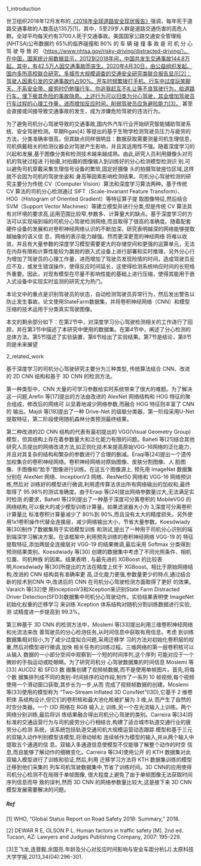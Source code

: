 1_introduction

世卫组织2018年12月发布的[《2018年全球道路安全现状报告》](https://www.who.int/publications/i/item/9789241565684)强调，每年死于道路交通事故的人数高达135万[1]。其中，5至29岁人群是道路交通伤害的高危人群。全球平均每天约有3700人死于交通事故。美国国家公路交通安全管理局(NHTSA)公布数据约 65%的临界碰撞和 80% 的 车 辆 碰 撞 事 故 是 司 机 分 心 驾 驶 导 致 的 （https://www.nhtsa.gov/risky-driving/distracted-driving/）。在中国，国家统计局数据显示，2012到2018年间，中国共发生交通事故144.8万起。其中，有42.5万人因交通事故而丧生。2020年4月30日，由公益组织发起、国内多所高校联合研究、多城市大规模调查的交通安全研究类联合报告显示[2]：驾驶人因素引发的交通事故约占90%。开车时频繁拨打手机、行车中过度玩笑聊天、不系安全带、疲劳时仍勉强行车、你追我赶互不礼让等不良驾驶行为，给道路行车，埋下极其危险的事故隐患。上述行为可以归类为分心驾驶，其会增加驾驶员行车过程的心理工作量，进而增加反应时间，削弱驾驶员应急避险能力[3]， 甚至会直接或间接导致交通事故的发生，成为涉嫌危险驾驶的违法行为。

为了避免司机分心驾驶导致的交通事故,国内外汽车行业开始研究智能辅助驾驶系统、安全驾驶检测。早期Rigas[4] 等提出的基于生物学检测驾驶员压力与疲劳的方法，分类准确率很高，但其缺点同样很明显：数据获取需要测量司机生理信息，司机佩戴相关的检测仪器会对驾驶产生影响，并且其适用性不强。随着深度学习的兴起和发展,基于图像分类和检测技术越来越成熟。由此,研究人员利用摄像头对司机的驾驶过程进 行拍摄,对拍摄的图像输入到训练好的分心检测模型检测识 别,可以避免司机穿戴采集生理信号设备的繁琐,固定好摄像 头的拍摄驾驶座位区域,这样就不会因为司机的驾驶坐姿和 身高等因素影响检测结果。司机分心驾驶检测的研究主要分为传统 CV（Computer Vision）算法和深度学习算法两种。基于传统 CV 算法的司机分心检测通过 SIFT（Scale-Invariant Feature Transform）、HOG（Histogram of Oriented Gradient）等特征算子提 取图像特征,然后结合 SVM（Support Vector Machines）等建立模型并进行分类,但是传统 CV 算法具有对环境的要求高,运用范围比较窄,参数多、计算量大的缺点。基于深度学习的方法可以实现端到端的司机分心驾驶检测网络,而且取得了很高的准确度。随着配套硬件设备的发展和对卷积神经网络认识的不断加深，研究表明越深的网络能够提取越抽象的语义信 息，网络的表示能力越强。然而更深更宽的神经网络 将难以收敛，并且有大量参数的深度学习模型需要更大的存储空间和更强的运算单元，无法在内存有限和计算性能较为羸弱的嵌入式设备上进行部署和实时推理，另外分心行为增加了驾驶员的心理工作量，进而增加了驾驶员发现险情的时间，造成驾驶员反应不及，或发生错误操作，使得反应时间延长，这使得检测系统响应时间的长短格外重要。因此，对现有模型在尽量不影响性能的基础上进行压缩，使得其能用于嵌入式设备中实现实时监测的研究尤为热门。

本论文中的重点是识别驾驶员的状态，自动检测驾驶员异常行为，然后发出警告以防止发生事故。论文使用StateFarm数据集，并将卷积神经网络（CNN）和模型压缩的技术运用于分类真实驾驶图像。

本文的剩余部分如下：在第2节中，对深度学习分心驾驶检测相关的工作进行了回顾，并在第3节中描述了本研究中使用的数据集。在第4节中，阐述了分心检测的总体方法。第5节描述了实验装置，第6节给出了实验结果。第7节是结论，第8节则是未来展望

2_related_work

基于深度学习的司机分心驾驶研究主要分为三种类型, 传统算法结合 CNN、改进的 2D CNN 结构和基于 3D CNN 的检测方法。

第一种类型中，CNN 大量的可学习参数给实时系统带来了很大的难题。为了解决这一问题,Arefin 等[17]提出的方法由改进的 AlexNet 网络结构和 HOG 特征的聚合组成，修改后的网络可 以显着地减少网络参数,而融合 HOG 特征则丰富了 CNN 的 输出。Majdi 等[18]提出了一种 Drive-Net 的级联分类器，第一阶段采用U-Net提取特征，第二阶段使用随机森林分类预测最终结果。

第二种改进的2D CNN 结构的代表有最初提出的 VGG(Visual Geometry Group)模型，但其结构上存在着参数量大和泛化能力有限的问题。Baheti 等[21]结合其他研究人员提出的网络改进方法,如正则化技术来提高原始VGG-16网络的泛化能力，并且对其复杂的结构和繁杂的参数进行了合理的删减。Eraqi等[24]提出一个遗传加权集合的卷积神经网络。卷积神经网络对原始图像、皮肤分割图像、人 脸图像、手图像和“脸手”图像进行训练。在这五个图像源上, 预先用 ImageNet 数据集分别在 AlexNet 网络、InceptionV3 网络、ResNet50 网络和 VGG-16 网络预训练,然后对 训练好的模型进行微调,利用遗传算法求出所有网络输出的加权和,最终取得了 95.98%的测试准确度。由于Eraqi 等[24]提出网络参数量过大,无法满足实时检测 的要求，Baheti 等[29]提出了一种基于深度可分离卷积的 MobileVGG 的网络结构,可以极大的减少模型训练计算量。如果滤波器大小为 3,深度可分离卷积计算量比 标准卷积计算量减少了 80%到 90%,而且没有太大的精度损失。另外使用1x1卷积操作代替全连接层，减少网络输出大小，节省大量参数。Koesdwiady 等[30]制作了数据集用于实验模型训练 和测试,提出了一种用于司机分心识别的端到端深学习解决方案。在该框架中,利用预先训练的卷积神经网络 VGG-19 的 特征提取特征,添加两层全连接层对 VGG-19 的结果微调,最后采用 Softmax 分类得到预测结果类别。Koesdwiady 等[30] 创建的数据集中考虑了不同光照条件、相机位置、司机种族 的因素。结果表明 , 与最先进的 XGBoost 的比较表 明,Koesdwiady 等[30]所提出的方法在精度上优于 XGBoost。相比于原始网络结构,改进的 CNN 结构具有准确率更 高,泛化能力更强,参数量更少的特点,通过结合新的技术到CNN 中,改进后的 CNN 在司机分心驾驶检测方面取得了更好 的效果。Varaich 等[32]使 用InceptionV3和Xception来识别State Farm Distracted Driver Detection(SFD3)数据集中司机分心驾驶动作。实验结果表明使 ImageNet 初始化权重的迁移学习 来训练 Xception 体系结构对随机分割训练数据进行实验,测 试精度进一步提高到 99.3%。

第三种基于 3D CNN 的检测方法中，Moslemi 等[33]提出利用三维卷积神经网络和光流法来改 善驾驶员的分心检测任务,从时间信息中获取有用信息。考虑 到训练数据集相对较小,为了减少过度拟合问题,采用迁移学 习的方法对初始化卷积层的权重,然后对模型进行微调,加快 相关任务的训练过程。三维网络的第一层卷积核可以从输入 数据的一小部分空间中观察到一个短的时间序列,这个序列 可能对应于一个微妙的手指运动或眨眼睛。为了研究司机分 心驾驶数据集的时间信息 Moslemi 等[33] AUCD2 和 SFD3 数 据集创建了视频帧数据,而不是使用单帧图片。首先,将每个数 据集排列成不同的类别-时间排序的动作段,制作了一系列 10 帧视频,每个视频使用一个滑动窗口获取,其步长为一步,从而 完成了视频帧数据的创建。Moslemi 等[33]使用的模型称为 “Two-Stream Inflated 3D ConvNet”(I3D),它基于 2 维卷积体 系结构设计,但它们的卷积核和最大池化核被扩展为 3 维,从 而产生了自然的时空分类器。一个 I3D 网络在 RGB 输入上 训练,另一个在光流输入上训练。两个网络分别训练,最后将训 练结果融合得出司机分心驾驶的类别。Carreira 等[34]将标准的交通运营行为与司机疲劳分心行相结合,构建了适合城市轨道交通行业的疲劳分心检测 系统，该系统包括轨道交通司机大规模运营动态跟踪 模型和基于三元的双输入动作判别模型该模型,将滑动帧和 连续帧作为模型的输入,并从两个输入中提取五个通道的信 息。双输入多通道信息使模型不仅能够了解整个动作的时空 信息,而且能够了解动作的细微变化。Carreira 等[34]使用公开 的 KTH 数据集对此双输入模型进行了训练和验证,然后,利用 迁移学习方法将 KTH 数据集训练的模型迁移到他们采集的 列车司机驾驶数据集中,节省了训练时间。3D CNN的应用使得司机分心检测不在局限于单帧图像, 很大程度上避免了由于单帧图像无法获取时间序列信息而导 致的误判,然而 3D CNN 的网络参数量比较大,这是接下来 3D CNN 模型发展需要解决的问题。



##### Ref

[1] WHO, “Global Status Report on Road Safety 2018: Summary,” 2018.

[2] DEWAR R E, OLSON P L. Human factors in traffic safety [M]. 2nd  ed. Tucson, AZ: Lawyers and Judges Publishing Company, 2007: 195–229.

[3]王飞龙,连晋毅,余国亮.年龄及分心对反应时间影响与安全车距分析[J].太原科技大学学报,2013,34(04):296-301.